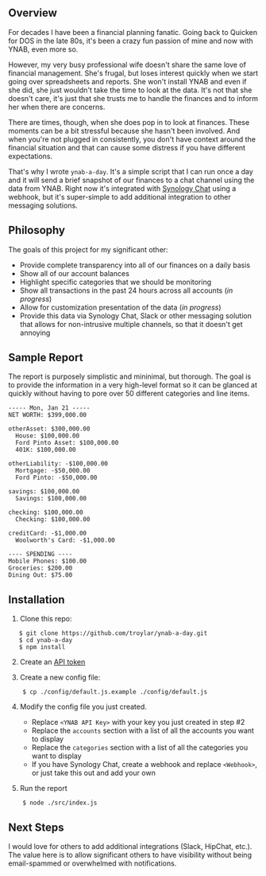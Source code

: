## Overview
For decades I have been a financial planning fanatic. Going back to Quicken for DOS in the late 80s, it's been a crazy fun passion of mine and now with YNAB, even more so.

However, my very busy professional wife doesn't share the same love of financial management. She's frugal, but loses interest quickly when we start going over spreadsheets and reports. She won't install YNAB and even if she did, she just wouldn't take the time to look at the data. It's not that she doesn't care, it's just that she trusts me to handle the finances and to inform her when there are concerns.

There are times, though, when she does pop in to look at finances. These moments can be a bit stressful because she hasn't been involved. And when you're not plugged in consistently, you don't have context around the financial situation and that can cause some distress if you have different expectations.

That's why I wrote `ynab-a-day`. It's a simple script that I can run once a day and it will send a brief snapshot of our finances to a chat channel using the data from YNAB. Right now it's integrated with [Synology Chat](https://www.synology.com/en-us/dsm/feature/chat "Synology Chat") using a webhook, but it's super-simple to add additional integration to other messaging solutions.

## Philosophy

The goals of this project for my significant other:

  - Provide complete transparency into all of our finances on a daily basis
  - Show all of our account balances
  - Highlight specific categories that we should be monitoring
  - Show all transactions in the past 24 hours across all accounts (*in progress*)
  - Allow for customization presentation of the data (*in progress*)
  - Provide this data via Synology Chat, Slack or other messaging solution that allows for non-intrusive multiple channels, so that it doesn't get annoying

## Sample Report
The report is purposely simplistic and mininimal, but thorough. The goal is to provide the information in a very high-level format so it can be glanced at quickly without having to pore over 50 different categories and line items.

````
----- Mon, Jan 21 -----
NET WORTH: $399,000.00

otherAsset: $300,000.00
  House: $100,000.00
  Ford Pinto Asset: $100,000.00
  401K: $100,000.00

otherLiability: -$100,000.00
  Mortgage: -$50,000.00
  Ford Pinto: -$50,000.00

savings: $100,000.00
  Savings: $100,000.00

checking: $100,000.00
  Checking: $100,000.00

creditCard: -$1,000.00
  Woolworth's Card: -$1,000.00

---- SPENDING ----
Mobile Phones: $100.00
Groceries: $200.00
Dining Out: $75.00
````
## Installation
1. Clone this repo:
 ````
    $ git clone https://github.com/troylar/ynab-a-day.git
    $ cd ynab-a-day
    $ npm install
````
2. Create an [API token](https://api.youneedabudget.com "API token")

3. Create a new config file:
````
    $ cp ./config/default.js.example ./config/default.js
````
4. Modify the config file you just created.

   * Replace `<YNAB API Key>` with your key you just created in step #2
   * Replace the `accounts` section with a list of all the accounts you want to display
   * Replace the `categories` section with a list of all the categories you want to display
   * If you have Synology Chat, create a webhook and replace `<Webhook>`, or just take this out and add your own

5. Run the report
```
    $ node ./src/index.js
````
## Next Steps
I would love for others to add additional integrations (Slack, HipChat, etc.). The value here is to allow significant others to have visibility without being email-spammed or overwhelmed with notifications.
